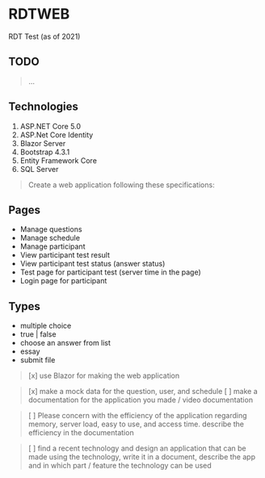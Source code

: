 # RDTWEB
 RDT Test (as of 2021)

## TODO
> ...

## Technologies

1. ASP.NET Core 5.0
1. ASP.Net Core Identity
1. Blazor Server
1. Bootstrap 4.3.1
1. Entity Framework Core
1. SQL Server

 > Create a web application following these specifications:

## Pages
- Manage questions
- Manage schedule 
- Manage participant
- View participant test result
- View participant test status (answer status)
- Test page for participant test (server time in the page)
- Login page for participant

## Types
- multiple choice
- true | false
- choose an answer from list
- essay
- submit file

 > [x] use Blazor for making the web application
	
 > [x] make a mock data for the question, user, and schedule
 > [ ] make a documentation for the application you made / video documentation

 > [ ] Please concern with the efficiency of the application regarding memory, server load, easy to use, and access time.
  describe the efficiency in the documentation

 > [ ] find a recent technology and design an application that can be made using the technology, write it in a document,
 describe the app and in which part / feature the technology can be used